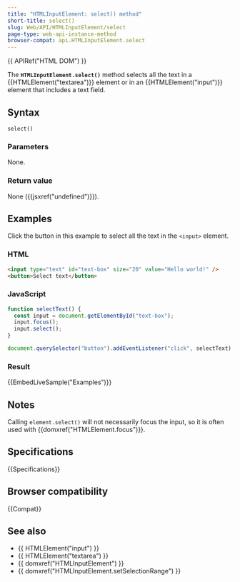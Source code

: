 ```yaml
---
title: "HTMLInputElement: select() method"
short-title: select()
slug: Web/API/HTMLInputElement/select
page-type: web-api-instance-method
browser-compat: api.HTMLInputElement.select
---
```


{{ APIRef("HTML DOM") }}

The **`HTMLInputElement.select()`** method selects all the text
in a {{HTMLElement("textarea")}} element or in an {{HTMLElement("input")}} element
that includes a text field.

## Syntax

```js-nolint
select()
```

### Parameters

None.

### Return value

None ({{jsxref("undefined")}}).

## Examples

Click the button in this example to select all the text in the
`<input>` element.

### HTML

```html
<input type="text" id="text-box" size="20" value="Hello world!" />
<button>Select text</button>
```

### JavaScript

```js
function selectText() {
  const input = document.getElementById("text-box");
  input.focus();
  input.select();
}

document.querySelector("button").addEventListener("click", selectText);
```

### Result

{{EmbedLiveSample("Examples")}}

## Notes

Calling `element.select()` will not necessarily focus the input, so it is
often used with {{domxref("HTMLElement.focus")}}.

## Specifications

{{Specifications}}

## Browser compatibility

{{Compat}}

## See also

- {{ HTMLElement("input") }}
- {{ HTMLElement("textarea") }}
- {{ domxref("HTMLInputElement") }}
- {{ domxref("HTMLInputElement.setSelectionRange") }}
